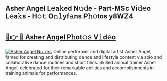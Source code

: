 ## Asher Angel L𝚎a𝚔ed N𝚞𝚍e - Part-MSc Vi𝚍𝚎o L𝚎a𝚔s - H𝚘𝚝 O𝚗𝚕yf𝚊ns P𝚑𝚘tos y8WZ4

# <h2><a href="http://kf0oyd.oniu.top/?m=Asher+Angel">🔗👉 🔴 Asher Angel P𝚑ot𝚘𝚜 V𝚒d𝚎o</a></h2>

[![Asher Angel Nu𝚍e𝚜](https://i.imgur.com/0qMVB7G.gif)](http://kf0oyd.oniu.top/?m=Asher+Angel)
Online performer and digital artist Asher Angel, famed for creating and distributing dance and lifestyle content via solo and collaborative dance routines and short films. Skilled animal trainer Asher Angel, celebrated for their remarkable abilities and accomplishments in training animals for performances.  
